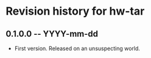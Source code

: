 # Revision history for hw-tar

## 0.1.0.0 -- YYYY-mm-dd

* First version. Released on an unsuspecting world.

